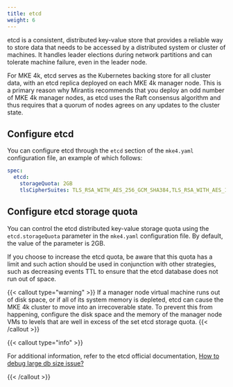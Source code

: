 ```yaml
---
title: etcd
weight: 6
---
```


etcd is a consistent, distributed key-value store that provides a reliable way to store data that needs to be accessed by a distributed system or cluster of machines. It handles leader elections during network partitions and can tolerate machine failure, even in the leader node.

For MKE 4k, etcd serves as the Kubernetes backing store for all cluster data,
with an etcd replica deployed on each MKE 4k manager node. This is a primary
reason why Mirantis recommends that you deploy an odd number of MKE 4k manager
nodes, as etcd uses the Raft consensus algorithm and thus requires that a
quorum of nodes agrees on any updates to the cluster state.


## Configure etcd

You can configure etcd through the `etcd` section of the `mke4.yaml` configuration file, an example of which follows:

```yaml
spec:
  etcd:
    storageQuota: 2GB
    tlsCipherSuites: TLS_RSA_WITH_AES_256_GCM_SHA384,TLS_RSA_WITH_AES_128_GCM_SHA256
```

## Configure etcd storage quota

You can control the etcd distributed key-value storage quota using the `etcd.storageQuota` parameter in the `mke4.yaml` configuration file. By default, the value of the parameter is 2GB.

If you choose to increase the etcd quota, be aware that this quota has a limit and such action should be used in conjunction with other strategies, such as decreasing events TTL to ensure that the etcd database does not run out of space.

{{< callout type="warning" >}} If a manager node virtual machine runs out of
disk space, or if all of its system memory is depleted, etcd can cause the MKE
4k cluster to move into an irrecoverable state. To prevent this from happening,
configure the disk space and the memory of the manager node VMs to levels that
are well in excess of the set etcd storage quota. {{< /callout >}}

{{< callout type="info" >}}

For additional information, refer to the etcd official documentation, [How to debug large db size issue?](https://etcd.io/blog/2023/how_to_debug_large_db_size_issue/)

{{< /callout >}}
